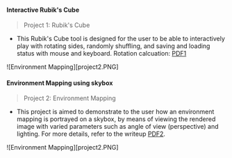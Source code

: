 #### Interactive Rubik's Cube
> Project 1: Rubik's Cube
- This Rubik's Cube tool is designed for the user to be able to interactively play with rotating sides, randomly shuffling, and saving and loading status with mouse and keyboard. Rotation calcuation: [PDF1]

[PDF1]: https://github.com/andyj1/WebGL_Graphics/blob/master/Project1_Rubiks_Cube/Rotation%20Results%20by%20axis.pdf
![Environment Mapping][project2.PNG]

#### Environment Mapping using skybox
> Project 2: Environment Mapping
- This project is aimed to demonstrate to the user how an environment mapping is portrayed on a skybox, by means of viewing the rendered image with varied parameters such as angle of view (perspective) and lighting. For more details, refer to the writeup [PDF2].

[PDF2]: https://github.com/andyj1/WebGL_Graphics/blob/master/Project2_Environment-Mapping/Jeong_FinalProject_Writeup.pdf
![Environment Mapping][project2.PNG]

